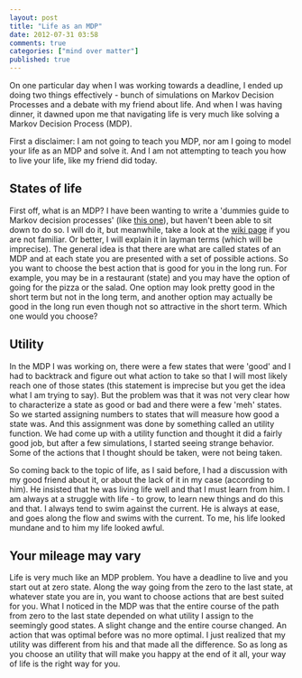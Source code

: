 ```yaml
---
layout: post
title: "Life as an MDP"
date: 2012-07-31 03:58
comments: true
categories: ["mind over matter"]
published: true
---
```



On one particular day when I was working towards a deadline, I ended up doing two things effectively - bunch of simulations on Markov Decision Processes and a debate with my friend about life. And when I was having dinner, it dawned upon me that navigating life is very much like solving a Markov Decision Process (MDP). 

First a disclaimer: I am not going to teach you MDP, nor am I going to model your life as an MDP and solve it. And I am not attempting to teach you how to live your life, like my friend did today.

## States of life
First off, what is an MDP? I have been wanting to write a 'dummies guide to Markov decision processes' (like [this one](http://www.mindisblown.com/blog/2012/07/01/dummies-guide-to-erasure-coding/)), but haven't been able to sit down to do so. I will do it, but meanwhile, take a look at the [wiki page](en.wikipedia.org/wiki/Markov_decision_process) if you are not familiar. Or better, I will explain it in layman terms (which will be imprecise). The general idea is that there are what are called states of an MDP and at each state you are presented with a set of possible actions. So you want to choose the best action that is good for you in the long run. For example, you may be in a restaurant (state) and you may have the option of going for the pizza or the salad. One option may look pretty good in the short term but not in the long term, and another option may actually be good in the long run even though not so attractive in the short term. Which one would you choose?

## Utility
In the MDP I was working on, there were a few states that were 'good' and I had to backtrack and figure out what action to take so that I will most likely reach one of those states (this statement is imprecise but you get the idea what I am trying to say). But the problem was that it was not very clear how to characterize a state as good or bad and there were a few 'meh' states. So we started assigning numbers to states that will measure how good a state was. And this assignment was done by something called an utility function. We had come up with a utility function and thought it did a fairly good job, but after a few simulations, I started seeing strange behavior. Some of the actions that I thought should be taken, were not being taken. 

So coming back to the topic of life, as I said before, I had a discussion with my good friend about it, or about the lack of it in my case (according to him). He insisted that he was living life well and that I must learn from him. I am always at a struggle with life - to grow, to learn new things and do this and that. I always tend to swim against the current. He is always at ease, and goes along the flow and swims with the current. To me, his life looked mundane and to him my life looked awful. 

## Your mileage may vary
Life is very much like an MDP problem. You have a deadline to live and you start out at zero state. Along the way going from the zero to the last state, at whatever state you are in, you want to choose actions that are best suited for you. What I noticed in the MDP was that the entire course of the path from zero to the last state depended on what utility I assign to the seemingly good states. A slight change and the entire course changed. An action that was optimal before was no more optimal. I just realized that my utility was different from his and that made all the difference. So as long as you choose an utility that will make you happy at the end of it all, your way of life is the right way for you. 